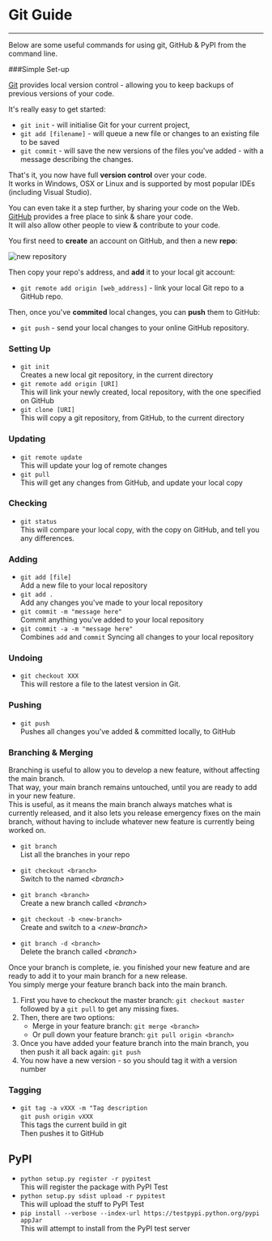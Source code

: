 # Git Guide
----  
Below are some useful commands for using git, GitHub & PyPI from the command line.  

###Simple Set-up

[Git](https://git-scm.com/) provides local version control - allowing you to keep backups of previous versions of your code.  

It's really easy to get started:  

* `git init` - will initialise Git for your current project,  
* `git add [filename]` - will queue a new file or changes to an existing file to be saved  
* `git commit` - will save the new versions of the files you've added - with a message describing the changes.  

That's it, you now have full **version control** over your code.  
It works in Windows, OSX or Linux and is supported by most popular IDEs (including Visual Studio).  

You can even take it a step further, by sharing your code on the Web.  
[GitHub](http://github.com) provides a free place to sink & share your code.  
It will also allow other people to view & contribute to your code.  

You first need to **create** an account on GitHub, and then a new **repo**:  

![new repository](/img/git/repoCreate.png)  

Then copy your repo's address, and **add** it to your local git account:  

* `git remote add origin [web_address]` - link your local Git repo to a GitHub repo.  

Then, once you've **commited** local changes, you can **push** them to GitHub:  

* `git push` - send your local changes to your online GitHub repository.  

### Setting Up  
* `git init`  
Creates a new local git repository, in the current directory  
* `git remote add origin [URI]`  
This will link your newly created, local repository, with the one specified on GitHub  
* `git clone [URI]`  
This will copy a git repository, from GitHub, to the current directory  

### Updating
* `git remote update`  
This will update your log of remote changes  
* `git pull`  
This will get any changes from GitHub, and update your local copy  

### Checking  
* `git status`  
This will compare your local copy, with the copy on GitHub, and tell you any differences.  

### Adding  
* `git add [file]`  
Add a new file to your local repository  
* `git add .`  
Add any changes you've made to your local repository  
* `git commit -m "message here"`  
Commit anything you've added to your local repository  
* `git commit -a -m "message here"`  
Combines `add` and `commit` Syncing all changes to your local repository  

### Undoing  
* `git checkout XXX`  
This will restore a file to the latest version in Git.  

### Pushing  
* `git push`  
Pushes all changes you've added & committed locally, to GitHub  

### Branching & Merging  

Branching is useful to allow you to develop a new feature, without affecting the main branch.  
That way, your main branch remains untouched, until you are ready to add in your new feature.  
This is useful, as it means the main branch always matches what is currently released, and it also lets you release emergency fixes on the main branch, without having to include whatever new feature is currently being worked on.  

* `git branch`  
List all the branches in your repo  

* `git checkout <branch>`  
Switch to the named *&lt;branch&gt;*  

* `git branch <branch>`  
Create a new branch called *&lt;branch&gt;*  

* `git checkout -b <new-branch>`  
Create and switch to a *&lt;new-branch&gt;*  

* `git branch -d <branch>`  
Delete the branch called *&lt;branch&gt;*  

Once your branch is complete, ie. you finished your new feature and are ready to add it to your main branch for a new release.  
You simply merge your feature branch back into the main branch.  

1. First you have to checkout the master branch: `git checkout master` followed by a `git pull` to get any missing fixes.  
2. Then, there are two options:  
    * Merge in your feature branch: `git merge <branch>`  
    * Or pull down your feature branch: `git pull origin <branch>`  
3. Once you have added your feature branch into the main branch, you then push it all back again: `git push`  
4. You now have a new version - so you should tag it with a version number  

### Tagging
* `git tag -a vXXX -m "Tag description`  
`git push origin vXXX`  
This tags the current build in git  
Then pushes it to GitHub

## PyPI  
* `python setup.py register -r pypitest`  
This will register the package with PyPI Test  
* `python setup.py sdist upload -r pypitest`  
This will upload the stuff to PyPI Test  
* `pip install --verbose --index-url https://testpypi.python.org/pypi appJar  `  
This will attempt to install from the PyPI test server  
